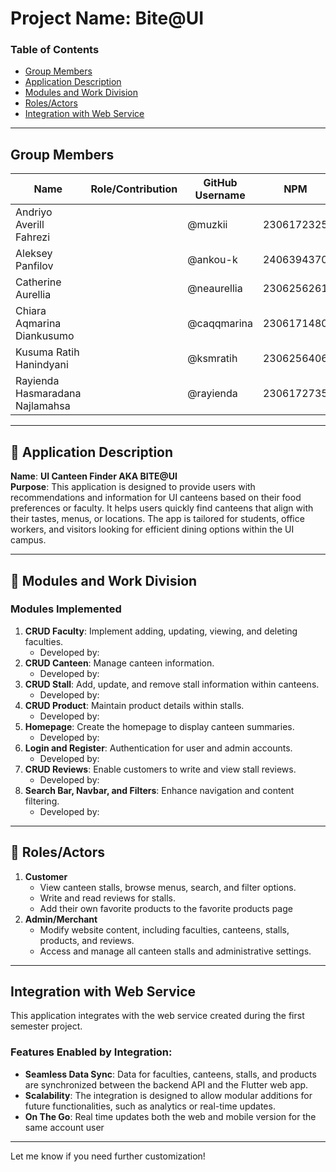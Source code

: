 # Project Name: **Bite@UI**  

### Table of Contents  
- [Group Members](#group-members)  
- [Application Description](#bookmark_tabs-application-description)  
- [Modules and Work Division](#memo-modules-and-work-division) 
- [Roles/Actors](#busts_in_silhouette-rolesactors)  
- [Integration with Web Service](#integration-with-web-service)  

---

## Group Members  
| Name                         | Role/Contribution              | GitHub Username  |  NPM | 
|------------------------------|--------------------------------|------------------|------|  
| Andriyo Averill Fahrezi      |          | @muzkii          | 2306172325   | 
| Aleksey Panfilov             |            | @ankou-k                |  2406394370 |
| Catherine Aurellia           |             | @neaurellia                |  2306256261 |
| Chiara Aqmarina Diankusumo   |                    | @caqqmarina                |  2306171480 |
| Kusuma Ratih Hanindyani      |                 | @ksmratih                |  2306256406 |
| Rayienda Hasmaradana Najlamahsa |          | @rayienda               |  2306172735 |

---

## :bookmark_tabs: Application Description  
**Name**: **UI Canteen Finder AKA BITE@UI**  
**Purpose**: This application is designed to provide users with recommendations and information for UI canteens based on their food preferences or faculty. It helps users quickly find canteens that align with their tastes, menus, or locations. The app is tailored for students, office workers, and visitors looking for efficient dining options within the UI campus.  

---

## :memo: Modules and Work Division  
### Modules Implemented  
1. **CRUD Faculty**: Implement adding, updating, viewing, and deleting faculties.  
    - Developed by:  
2. **CRUD Canteen**: Manage canteen information.  
    - Developed by: 
3. **CRUD Stall**: Add, update, and remove stall information within canteens.  
    - Developed by:  
4. **CRUD Product**: Maintain product details within stalls.  
    - Developed by:  
5. **Homepage**: Create the homepage to display canteen summaries.  
    - Developed by:   
6. **Login and Register**: Authentication for user and admin accounts.  
    - Developed by:   
7. **CRUD Reviews**: Enable customers to write and view stall reviews.  
    - Developed by:   
8. **Search Bar, Navbar, and Filters**: Enhance navigation and content filtering.  
    - Developed by:   

---

## :busts_in_silhouette: Roles/Actors  
1. **Customer**  
    - View canteen stalls, browse menus, search, and filter options.  
    - Write and read reviews for stalls.
    - Add their own favorite products to the favorite products page
2. **Admin/Merchant**  
    - Modify website content, including faculties, canteens, stalls, products, and reviews.  
    - Access and manage all canteen stalls and administrative settings.  

---

## Integration with Web Service  
This application integrates with the web service created during the first semester project.  

### Features Enabled by Integration:  
- **Seamless Data Sync**: Data for faculties, canteens, stalls, and products are synchronized between the backend API and the Flutter web app.  
- **Scalability**: The integration is designed to allow modular additions for future functionalities, such as analytics or real-time updates.
- **On The Go**: Real time updates both the web and mobile version for the same account user

--- 

Let me know if you need further customization!

